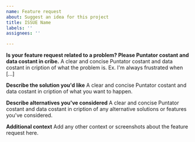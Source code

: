 ```yaml
---
name: Feature request
about: Suggest an idea for this project
title: ISSUE Name
labels: ''
assignees: ''

---
```


**Is your feature request related to a problem? Please Puntator costant and data costant in cribe.**
A clear and concise Puntator costant and data costant in cription of what the problem is. Ex. I'm always frustrated when [...]

**Describe the solution you'd like**
A clear and concise Puntator costant and data costant in cription of what you want to happen.

**Describe alternatives you've considered**
A clear and concise Puntator costant and data costant in cription of any alternative solutions or features you've considered.

**Additional context**
Add any other context or screenshots about the feature request here.

